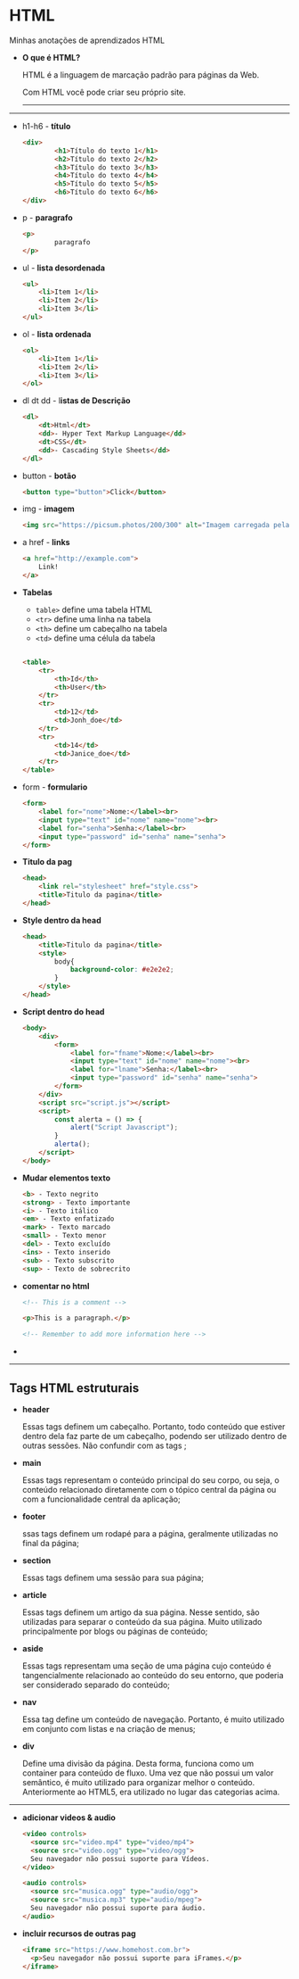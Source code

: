 # HTML
Minhas anotações de aprendizados HTML

- **O que é HTML?**
    
    HTML é a linguagem de marcação padrão para páginas da Web.
    
    Com HTML você pode criar seu próprio site.
    
    ---
    

---

- h1-h6 - **título**
    
    ```html
    <div>
            <h1>Título do texto 1</h1>
            <h2>Título do texto 2</h2>
            <h3>Título do texto 3</h3>
            <h4>Título do texto 4</h4>
            <h5>Título do texto 5</h5>
            <h6>Título do texto 6</h6>
    </div>
    ```
    
- p - **paragrafo**
    
    ```html
    <p>
    		paragrafo
    </p>
    ```
    
- ul - **lista desordenada**
    
    ```html
    <ul>
        <li>Item 1</li>
        <li>Item 2</li>
        <li>Item 3</li>
    </ul>
    ```
    
- ol - **lista ordenada**
    
    ```html
    <ol>
        <li>Item 1</li>
        <li>Item 2</li>
        <li>Item 3</li>
    </ol>
    ```
    
- dl dt dd - l****istas de Descrição****
    
    ```html
    <dl>
        <dt>Html</dt>
        <dd>- Hyper Text Markup Language</dd>
        <dt>CSS</dt>
        <dd>- Cascading Style Sheets</dd>
    </dl>
    ```
    
- button - **botão**
    
    ```html
    <button type="button">Click</button>
    ```
    
- img - **imagem**
    
    ```html
    <img src="https://picsum.photos/200/300" alt="Imagem carregada pela api" width="100px" height="100px">
    ```
    
- a href - **links**
    
    ```html
    <a href="http://example.com">
        Link!
    </a>
    ```
    
- **Tabelas**
    - `table>` define uma tabela HTML
    - `<tr>` define uma linha na tabela
    - `<th>` define um cabeçalho na tabela
    - `<td>` define uma célula da tabela
    
    ```html

    <table>
        <tr>
            <th>Id</th>
            <th>User</th>
        </tr>
        <tr>
            <td>12</td>
            <td>Jonh_doe</td>
        </tr>
        <tr>
            <td>14</td>
            <td>Janice_doe</td>
        </tr>
    </table>
    ```
    
- form - **formulario**
    
    ```html
    <form>
        <label for="nome">Nome:</label><br>
        <input type="text" id="nome" name="nome"><br>
        <label for="senha">Senha:</label><br>
        <input type="password" id="senha" name="senha">
    </form>
    ```
    
- **Titulo da pag**
    
    ```html
    <head>
        <link rel="stylesheet" href="style.css">
        <title>Titulo da pagina</title>
    </head>
    ```
    
- **Style dentro da head**
    
    ```html
    <head>
        <title>Titulo da pagina</title>
        <style>
            body{
                background-color: #e2e2e2;
            }
        </style>
    </head>
    ```
    
- **Script dentro do head**
    
    ```html
    <body>
        <div>
            <form>
                <label for="fname">Nome:</label><br>
                <input type="text" id="nome" name="nome"><br>
                <label for="lname">Senha:</label><br>
                <input type="password" id="senha" name="senha">
            </form>
        </div>
        <script src="script.js"></script>
        <script>
            const alerta = () => {
                alert("Script Javascript");
            }
            alerta();
        </script>
    </body>
    ```
    
- **Mudar elementos texto**
    
    ```html
    <b> - Texto negrito
    <strong> - Texto importante
    <i> - Texto itálico
    <em> - Texto enfatizado
    <mark> - Texto marcado
    <small> - Texto menor
    <del> - Texto excluído
    <ins> - Texto inserido
    <sub> - Texto subscrito
    <sup> - Texto de sobrecrito
    ```
    
- **comentar no html**
    
    ```html
    <!-- This is a comment -->
    
    <p>This is a paragraph.</p>
    
    <!-- Remember to add more information here -->
    ```
    
- 

---

## **Tags HTML estruturais**

- **header**
    
    Essas tags definem um cabeçalho. Portanto, todo conteúdo que estiver dentro dela faz parte de um cabeçalho, podendo ser utilizado dentro de outras sessões. Não confundir com as tags <head>;
    
- **main**
    
    Essas tags representam o conteúdo principal do seu corpo, ou seja, o conteúdo relacionado diretamente com o tópico central da página ou com a funcionalidade central da aplicação;
    
- **footer**
    
    ssas tags definem um rodapé para a página, geralmente utilizadas no final da página;
    
- **section**
    
    Essas tags definem uma sessão para sua página;
    
- **article**
    
    Essas tags definem um artigo da sua página. Nesse sentido, são utilizadas para separar o conteúdo da sua página. Muito utilizado principalmente por blogs ou páginas de conteúdo;
    
- **aside**
    
    Essas tags representam uma seção de uma página cujo conteúdo é tangencialmente relacionado ao conteúdo do seu entorno, que poderia ser considerado separado do conteúdo;
    
- **nav**
    
    Essa tag define um conteúdo de navegação. Portanto, é muito utilizado em conjunto com listas e na criação de menus;
    
- **div**
    
    Define uma divisão da página. Desta forma, funciona como um container para conteúdo de fluxo. Uma vez que não possui um valor semântico, é muito utilizado para organizar melhor o conteúdo. Anteriormente ao HTML5, era utilizado no lugar das categorias acima.
    

---

- **adicionar videos & audio**
    
    ```html
    <video controls>
      <source src="video.mp4" type="video/mp4">
      <source src="video.ogg" type="video/ogg">
      Seu navegador não possui suporte para Vídeos.
    </video>
    
    <audio controls>
      <source src="musica.ogg" type="audio/ogg">
      <source src="musica.mp3" type="audio/mpeg">
      Seu navegador não possui suporte para áudio.
    </audio>
    ```
    
- **incluir recursos de outras pag**
    
    ```html
    <iframe src="https://www.homehost.com.br">
      <p>Seu navegador não possui suporte para iFrames.</p>
    </iframe>
    ```
